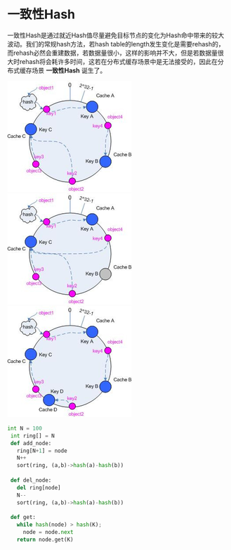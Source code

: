 # 一致性Hash

一致性Hash是通过就近Hash值尽量避免目标节点的变化为Hash命中带来的较大波动。我们的常规hash方法，若hash table的length发生变化是需要rehash的，而rehash必然会重建数据，若数据量很小，这样的影响并不大，但是若数据量很大时rehash将会耗许多时间，这若在分布式缓存场景中是无法接受的，因此在分布式缓存场景 **一致性Hash** 诞生了。

![](一致性hash-1.png)
![](一致性Hash-2.png)  
![](一致性Hash-3.png)

```py
int N = 100
 int ring[] = N
 def add_node:
   ring[N+1] = node
   N++
   sort(ring, (a,b)->hash(a)-hash(b))

 def del_node:
   del ring[node]
   N--
   sort(ring, (a,b)->hash(a)-hash(b))

 def get:
   while hash(node) > hash(K);
     node = node.next
   return node.get(K)
```



